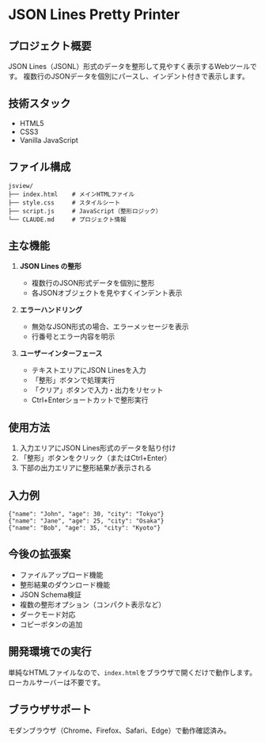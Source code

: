 # JSON Lines Pretty Printer

## プロジェクト概要
JSON Lines（JSONL）形式のデータを整形して見やすく表示するWebツールです。
複数行のJSONデータを個別にパースし、インデント付きで表示します。

## 技術スタック
- HTML5
- CSS3
- Vanilla JavaScript

## ファイル構成
```
jsview/
├── index.html    # メインHTMLファイル
├── style.css     # スタイルシート
├── script.js     # JavaScript（整形ロジック）
└── CLAUDE.md     # プロジェクト情報
```

## 主な機能
1. **JSON Lines の整形**
   - 複数行のJSON形式データを個別に整形
   - 各JSONオブジェクトを見やすくインデント表示

2. **エラーハンドリング**
   - 無効なJSON形式の場合、エラーメッセージを表示
   - 行番号とエラー内容を明示

3. **ユーザーインターフェース**
   - テキストエリアにJSON Linesを入力
   - 「整形」ボタンで処理実行
   - 「クリア」ボタンで入力・出力をリセット
   - Ctrl+Enterショートカットで整形実行

## 使用方法
1. 入力エリアにJSON Lines形式のデータを貼り付け
2. 「整形」ボタンをクリック（またはCtrl+Enter）
3. 下部の出力エリアに整形結果が表示される

## 入力例
```
{"name": "John", "age": 30, "city": "Tokyo"}
{"name": "Jane", "age": 25, "city": "Osaka"}
{"name": "Bob", "age": 35, "city": "Kyoto"}
```

## 今後の拡張案
- ファイルアップロード機能
- 整形結果のダウンロード機能
- JSON Schema検証
- 複数の整形オプション（コンパクト表示など）
- ダークモード対応
- コピーボタンの追加

## 開発環境での実行
単純なHTMLファイルなので、`index.html`をブラウザで開くだけで動作します。
ローカルサーバーは不要です。

## ブラウザサポート
モダンブラウザ（Chrome、Firefox、Safari、Edge）で動作確認済み。
